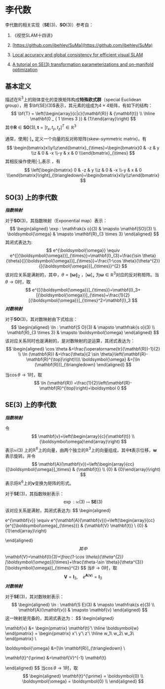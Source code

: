 # 李代数



李代数的相关实现（$\mathbf{SE}(3)$、$\mathbf{SO}(3)$）参考自：

1. 《视觉SLAM十四讲》

2. [https://github.com/jbehley/SuMa](https://github.com/jbehley/SuMa)

3. [Local accuracy and global consistency for efficient visual SLAM](https://core.ac.uk/download/pdf/9833208.pdf)

4. [A tutorial on SE(3) transformation parameterizations and on-manifold optimization](http://citeseerx.ist.psu.edu/viewdoc/download?doi=10.1.1.468.5407&rep=rep1&type=pdf)

   

## 基本定义

描述在$\mathbb{R}^{3}$上的刚体变化的变换矩阵构成**特殊欧式群**（special Euclidean group），用 $\bf{SE}(3)$表示，其元素的组成为$4\times4$矩阵，有如下的结构：
$$
\bf{T} =
\left(\begin{array}{c|c}{\mathbf{R}} & {\mathbf{t}} \\ \hline \mathbf{0 _ { 1 \times 3 }} & {1}\end{array}\right)
$$
其中$\mathbf {R}\in \mathbf{SO}(3), \mathbf{t} = [t_x, t_y, t_z]^T \in \mathbb{R}^{3}$

通常，使用$[\cdot]_{\times}$ 定义一个向量的反对称矩阵(skew-symmetric matrix)，有
$$
\begin{bmatrix}x\\y\\z\end{bmatrix}_{\times}=\begin{bmatrix}0 & -z & y \\z &  0 & -x \\-y & x & 0 \\\end{bmatrix}_{\times}
$$
其相反操作使用$[\cdot]_{\triangledown}$表示 ，有
$$
\left[\begin{bmatrix} 0 & -z & y \\z &  0 & -x \\-y & x & 0 \\\end{bmatrix}\right]_{\triangledown}=\begin{bmatrix}x\\y\\z\end{bmatrix}
$$

## $\mathbf{SO}(3)$ 上的李代数

***指数映射***

对于$\mathbf{SO}(3)$，其指数映射（Exponential map）表示：
$$
\begin{aligned} \exp : \mathfrak{s o}(3) & \mapsto \mathbf{SO}(3) \\ \boldsymbol{\omega} & \mapsto \mathbf{R}_{3 \times 3} \end{aligned}
$$
其闭式表达为:
$$
e^{\boldsymbol{\omega}} \equiv e^{[{\boldsymbol{\omega}}]_{\times}}=\mathbf{I}_{3}+\frac{\sin \theta}{\theta}{[{\boldsymbol{\omega}}]_{\times}}+\frac{1-\cos \theta}{\theta^{2}}{[{\boldsymbol{\omega}}]_{\times}}^{2}
$$
该对应关系是满射的，其中，$\theta=\left\|\boldsymbol{\omega}\right\|_2$ ，$[{\boldsymbol{\omega}}]_{\times}$ 为$\boldsymbol{\omega}\in \mathbb{R}^{3}$对应的反对称矩阵。当$\theta\rightarrow0$时，取
$$
e^{[{\boldsymbol{\omega}}]_{\times}}=\mathbf{I}_3+[{\boldsymbol{\omega}}]_{\times}+\frac{1}{2}[{\boldsymbol{\omega}}]_{\times}^2=\mathbf{I}_3
$$
***对数映射***

对于$\mathbf{SO}(3)$，其对数映射由下式给出：
$$
\begin{aligned} \ln : \mathbf{S O}(3) & \mapsto \mathfrak{s o}(3) \\ \mathbf{R}_{3 \times 3} & \mapsto \boldsymbol{\omega} \end{aligned}
$$
该对应关系同时也是满射的，是对数映射的逆运算，其闭式表达为：
$$
\begin{aligned}
\cos \theta &=\frac{\operatorname{tr}(\mathbf{R})-1}{2} \\
\ln (\mathbf{R}) &=\frac{\theta}{2 \sin \theta}\left(\mathbf{R}-\mathbf{R}^{\top}\right)\\\\
\boldsymbol{\omega} &=[\ln (\mathbf{R})]_{\triangledown} 
\end{aligned}
$$

当$\cos \theta \rightarrow1$时，取
$$
\ln (\mathbf{R}) =\frac{1}{2}\left(\mathbf{R}-\mathbf{R}^{\top}\right)=\boldsymbol 0
$$


## $\mathbf{SE}(3)$ 上的李代数

***指数映射***

令
$$
\mathbf{v}=\left(\begin{array}{c}{\mathbf{t}} \\ {\boldsymbol\omega}\end{array}\right)
$$
表示$\mathfrak{s e}(3)$ 上的$\mathbb R^6$上的向量，由两个独立的$\mathbb R^3$上的向量组成，其中$\mathbf{t}$表示位移，$\boldsymbol w$表示旋转。并令
$$
\mathbf{A}(\mathbf{v})=\left(\begin{array}{cc}{[\boldsymbol{\omega}]_\times} & {\mathbf{t}} \\ {0} & {0}\end{array}\right)
$$
表示将$\mathbb R^6$上的$\mathbf{v}$变换为矩阵的形式。



对于$\mathbf{SE}(3)$，其指数映射表示：
$$
\exp : \mathfrak{s e}(3) \mapsto \mathbf{SE}(3)
$$
该对应关系是满射，其闭式表达为:
$$
\begin{aligned} 

e^{\mathbf{v}} \equiv e^{\mathbf{A}(\mathbf{v})}=\left(\begin{array}{cc}{e^{[\boldsymbol\omega]_{\times}}} & {\mathbf{V} \mathbf{t}} \\ {0} & {1}\end{array}\right) 

\end{aligned}
$$
其中
$$
\mathbf{V}=\mathbf{I}_{3}+\frac{1-\cos \theta}{\theta^{2}}[\boldsymbol{\omega}]_{\times}+\frac{\theta-\sin \theta}{\theta^{3}}[\boldsymbol{\omega}]_{\times}^{2}
$$
当$\theta\rightarrow0$时，取
$$
\mathbf{V}=\mathbf{I}_{3}, \quad e^{\mathbf{A}(\mathbf{v})}= \mathbf{I}_{3}
$$
***对数映射***

对于$\mathbf{SE}(3)$，其对数映射表示：
$$
\begin{aligned} \ln : \mathbf{S E}(3) & \mapsto \mathfrak{s e}(3) \\ \mathbf{A}(\mathbf{v}) & \mapsto \mathbf{v} \end{aligned}
$$
这一映射是完备的，其闭式表达为：
$$
\begin{aligned}

\mathbf{v} &=
\begin{pmatrix}
    \mathbf{t}'\\
  \hline
    \boldsymbol{w}
\end{pmatrix} = 
\begin{pmatrix}
    x'\\
    y'\\
    z'\\
  \hline
    w_1\\
    w_2\\
    w_3\\
  \end{pmatrix}
\\

\boldsymbol{\omega} &=[\ln \mathbf{R}]_{\triangledown} \\ 

\mathbf{t}^{\prime} &=\mathbf{V}^{-1} \mathbf{t}

\end{aligned}
$$
当$\cos \theta \rightarrow1$时，取
$$
\begin{aligned}
\mathbf{t}^{\prime} = \boldsymbol{0} \\
\boldsymbol{\omega}  = \boldsymbol{0} \\
\end{aligned}
$$
